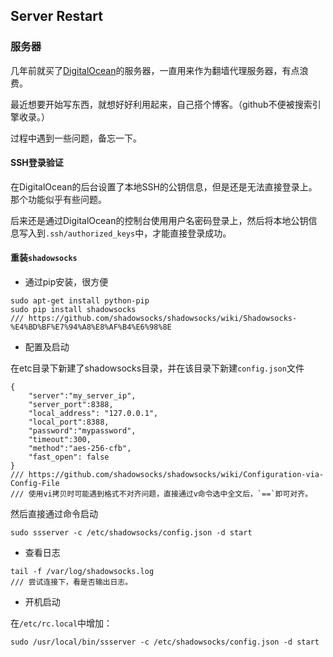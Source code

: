 ## Server Restart

### 服务器

几年前就买了[DigitalOcean](www.digitalocean.com)的服务器，一直用来作为翻墙代理服务器，有点浪费。

最近想要开始写东西，就想好好利用起来，自己搭个博客。（github不便被搜索引擎收录。）

过程中遇到一些问题，备忘一下。

#### SSH登录验证

在DigitalOcean的后台设置了本地SSH的公钥信息，但是还是无法直接登录上。那个功能似乎有些问题。

后来还是通过DigitalOcean的控制台使用用户名密码登录上，然后将本地公钥信息写入到`.ssh/authorized_keys`中，才能直接登录成功。

#### 重装`shadowsocks`

* 通过pip安装，很方便

```
sudo apt-get install python-pip
sudo pip install shadowsocks
/// https://github.com/shadowsocks/shadowsocks/wiki/Shadowsocks-%E4%BD%BF%E7%94%A8%E8%AF%B4%E6%98%8E
```

* 配置及启动

在etc目录下新建了shadowsocks目录，并在该目录下新建`config.json`文件

```
{
    "server":"my_server_ip",
    "server_port":8388,
    "local_address": "127.0.0.1",
    "local_port":8388,
    "password":"mypassword",
    "timeout":300,
    "method":"aes-256-cfb",
    "fast_open": false
}
/// https://github.com/shadowsocks/shadowsocks/wiki/Configuration-via-Config-File
/// 使用vi拷贝时可能遇到格式不对齐问题，直接通过v命令选中全文后，`==`即可对齐。
```

然后直接通过命令启动

```
sudo ssserver -c /etc/shadowsocks/config.json -d start
```

* 查看日志

```
tail -f /var/log/shadowsocks.log
/// 尝试连接下，看是否输出日志。
```

* 开机启动

在`/etc/rc.local`中增加：

```
sudo /usr/local/bin/ssserver -c /etc/shadowsocks/config.json -d start
```


